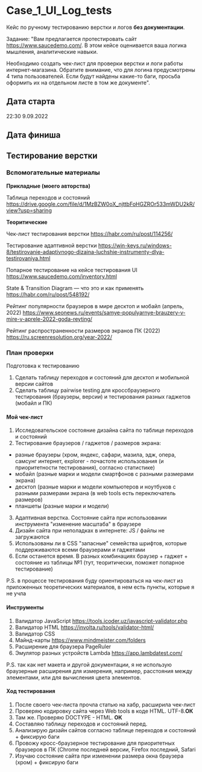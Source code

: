 # Case_1_UI_Log_tests
Кейс по ручному тестированию верстки и логов **без документации**. 

Задание: 
"Вам предлагается протестировать сайт https://www.saucedemo.com/.
В этом кейсе оценивается ваша логика мышления, аналитические навыки. 

Необходимо создать чек-лист для проверки верстки и логи работы интернет-магазина. Обратите внимание, что для логина предусмотрены 4 типа пользователей. Если будут найдены какие-то баги, просьба оформить их на отдельном листе в том же документе".

## Дата старта
22:30
9.09.2022

## Дата финиша

## Тестирование верстки

### Вспомогательные материалы
**Прикладные (моего авторства)**

Таблица переходов и состояний https://drive.google.com/file/d/1MzBZW0oX_njttbFoHGZROr533mWDU2kR/view?usp=sharing

**Теоритические**

Чек-лист тестирования верстки https://habr.com/ru/post/114256/

Тестирование адаптивной верстки https://win-keys.ru/windows-8/testirovanie-adaptivnogo-dizaina-luchshie-instrumenty-dlya-testirovaniya.html

Попарное тестирование на кейсе тестирования UI https://www.saucedemo.com/inventory.html

State & Transition Diagram — что это и как применять https://habr.com/ru/post/548192/

Рейтинг популярности браузеров в мире десктоп и мобайл (апрель, 2022) https://www.seonews.ru/events/samye-populyarnye-brauzery-v-mire-v-aprele-2022-goda-reyting/

Рейтинг распространенности размеров экранов ПК (2022) https://ru.screenresolution.org/year-2022/

### План проверки
Подготовка к тестированию
1. Сделать таблицу переходов и состояний для десктоп и мобильной версии сайтов 
2. Сделать таблицу pairwise testing для кроссбраузерного тестирования (браузеры, версии) и тестирования разных гаджетов (мобайл и ПК)

#### Мой чек-лист
1. Исследовательское состояние дизайна сайта по таблице переходов и состояний
2. Тестирование браузеров / гаджетов / размеров экрана:
- разные браузеры (хром, яндекс, сафари, мазила, эдж, опера, самсунг интернет, explorer - почастоте использования (и приоритетности тестирования), согласно статистике)
- мобайл (разные марки и модели смартфонов с разными размерами экрана)
- десктоп (разные марки и модели компьютеров и ноутбуков с разными размерами экрана (в web tools есть переключатель размеров)
- планшеты (разные марки и модели)
3. Адаптивная верстка. Состояние сайта при использовании инструмента "изменение масштаба" в браузере
4. Дизайн сайта при неполадках в интернете: JS / файлы не загружаются
5. Использованы ли в CSS "запасные" семейства шрифтов, которые поддерживаются всеми браузерами и гаджетами
6. Если останется время. В разных комбинациях браузер + гаджет + состояние из таблицы №1 (тут, теоритически, поможет попарное тестирование)

P.S. в процессе тестирования буду ориентироваться на чек-лист из приложенных теоретических материалов, в нем есть пункты, которые я не учла

#### Инструменты
1. Валидатор JavaScript
https://tools.icoder.uz/javascript-validator.php
2. Валидатор HTML
https://involta.ru/tools/validator-html/
3. Валидатор CSS
4. Майнд-карты https://www.mindmeister.com/folders
5. Расширение для браузера PageRuler
6. Эмулятор разных устройств Lambda https://app.lambdatest.com/

P.S. так как нет макета и другой документации, я не использую браузерные расширения для измерения, например, расстояния между элементами, или для вычисления цвета элементов. 

#### Ход тестирования
1. После своего чек-листа прочла статью на хабр, расширила чек-лист
2. Проверяю кодировку сайта через Web tools в коде HTML. UTF-8.**ОК**
3. Там же. Проверяю DOCTYPE - HTML. **ОК** 
4. Составляю таблицу переходов и состояний перед.
5. Анализирую дизайн сайтов согласно таблице переходов и состояний + фиксирую баги
6. Провожу кросс-браузерное тестирование для приоритетных браузеров в ПК (Chrome последней версии, Firefox последний, Safari 
7. Изучаю состояние сайта при изменении размера окна браузера (хром) + фиксирую баги 

